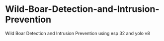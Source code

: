 # Wild-Boar-Detection-and-Intrusion-Prevention
Wild Boar Detection and Intrusion Prevention using esp 32 and yolo v8
